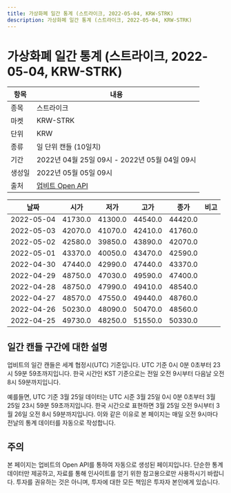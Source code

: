 ```yaml
---
title: 가상화폐 일간 통계 (스트라이크, 2022-05-04, KRW-STRK)
description: 가상화폐 일간 통계 (스트라이크, 2022-05-04, KRW-STRK)
---
```



가상화폐 일간 통계 (스트라이크, 2022-05-04, KRW-STRK)
===

|항목|내용|
|--|--|
|종목|스트라이크|
|마켓|KRW-STRK|
|단위|KRW|
|종류|일 단위 캔들 (10일치)|
|기간|2022년 04월 25일 09시 - 2022년 05월 04일 09시|
|생성일|2022년 05월 05일 09시|
|출처|[업비트 Open API](https://docs.upbit.com)|


|날짜|시가|저가|고가|종가|비고|
|--|--|--|--|--|--|
|2022-05-04|41730.0|41300.0|44540.0|44420.0|    |
|2022-05-03|42070.0|41070.0|42410.0|41760.0|    |
|2022-05-02|42580.0|39850.0|43890.0|42070.0|    |
|2022-05-01|43370.0|40050.0|43470.0|42590.0|    |
|2022-04-30|47440.0|42990.0|47440.0|43370.0|    |
|2022-04-29|48750.0|47030.0|49590.0|47400.0|    |
|2022-04-28|48750.0|47990.0|49410.0|48540.0|    |
|2022-04-27|48570.0|47550.0|49440.0|48760.0|    |
|2022-04-26|50230.0|48090.0|50470.0|48560.0|    |
|2022-04-25|49730.0|48250.0|51550.0|50330.0|    |


일간 캔들 구간에 대한 설명
---


업비트의 일간 캔들은 세계 협정시(UTC) 기준입니다. 
UTC 기준 0시 0분 0초부터 23시 59분 59초까지입니다. 
한국 시간인 KST 기준으로는 전일 오전 9시부터 다음날 오전 8시 59분까지입니다. 


예를들면, UTC 기준 3월 25일 데이터는 UTC 시준 3월 25일 0시 0분 0초부터 3월 25일 23시 59분 59초까지입니다. 
한국 시간으로 표현하면 3월 25일 오전 9시부터 3월 26일 오전 8시 59분까지입니다. 
이와 같은 이유로 본 페이지는 매일 오전 9시마다 전날의 통계 데이터를 자동으로 작성합니다. 


주의
---


본 페이지는 업비트의 Open API를 통하여 자동으로 생성된 페이지입니다. 
단순한 통계 데이터만 제공하고, 자료를 통해 인사이트를 얻기 위한 참고용으로만 사용하시기 바랍니다. 
투자를 권유하는 것은 아니며, 투자에 대한 모든 책임은 투자자 본인에게 있습니다. 
